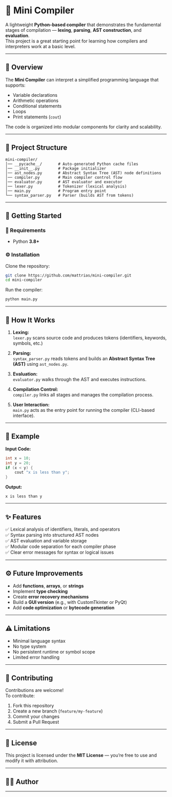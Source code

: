# 🧠 Mini Compiler

A lightweight **Python-based compiler** that demonstrates the fundamental stages of compilation — **lexing**, **parsing**, **AST construction**, and **evaluation**.  
This project is a great starting point for learning how compilers and interpreters work at a basic level.

---

## 📘 Overview

The **Mini Compiler** can interpret a simplified programming language that supports:
- Variable declarations  
- Arithmetic operations  
- Conditional statements  
- Loops  
- Print statements (`cout`)

The code is organized into modular components for clarity and scalability.

---

## 🧩 Project Structure

```
mini-compiler/
│── __pycache__/       # Auto-generated Python cache files
│── __init__.py        # Package initializer
│── ast_nodes.py       # Abstract Syntax Tree (AST) node definitions
│── compiler.py        # Main compiler control flow
│── evaluator.py       # AST evaluator and executor
│── lexer.py           # Tokenizer (lexical analysis)
│── main.py            # Program entry point
└── syntax_parser.py   # Parser (builds AST from tokens)
```

---

## 🚀 Getting Started

### 🧱 Requirements
- Python **3.8+**

### ⚙️ Installation
Clone the repository:
```bash
git clone https://github.com/mattrias/mini-compiler.git
cd mini-compiler
```

Run the compiler:
```bash
python main.py
```

---

## 🧠 How It Works

1. **Lexing:**  
   `lexer.py` scans source code and produces tokens (identifiers, keywords, symbols, etc.)

2. **Parsing:**  
   `syntax_parser.py` reads tokens and builds an **Abstract Syntax Tree (AST)** using `ast_nodes.py`.

3. **Evaluation:**  
   `evaluator.py` walks through the AST and executes instructions.

4. **Compilation Control:**  
   `compiler.py` links all stages and manages the compilation process.

5. **User Interaction:**  
   `main.py` acts as the entry point for running the compiler (CLI-based interface).

---

## 🧩 Example

**Input Code:**
```cpp
int x = 10;
int y = 20;
if (x < y) {
    cout "x is less than y";
}
```

**Output:**
```
x is less than y
```

---

## ✨ Features

✅ Lexical analysis of identifiers, literals, and operators  
✅ Syntax parsing into structured AST nodes  
✅ AST evaluation and variable storage  
✅ Modular code separation for each compiler phase  
✅ Clear error messages for syntax or logical issues  

---

## ⚙️ Future Improvements

- Add **functions**, **arrays**, or **strings**  
- Implement **type checking**  
- Create **error recovery mechanisms**  
- Build a **GUI version** (e.g., with CustomTkinter or PyQt)  
- Add **code optimization** or **bytecode generation**

---

## ⚠️ Limitations

- Minimal language syntax  
- No type system  
- No persistent runtime or symbol scope  
- Limited error handling  

---

## 🤝 Contributing

Contributions are welcome!  
To contribute:
1. Fork this repository  
2. Create a new branch (`feature/my-feature`)  
3. Commit your changes  
4. Submit a Pull Request  

---

## 🧾 License

This project is licensed under the **MIT License** — you’re free to use and modify it with attribution.

---

## 👨‍💻 Author

---
